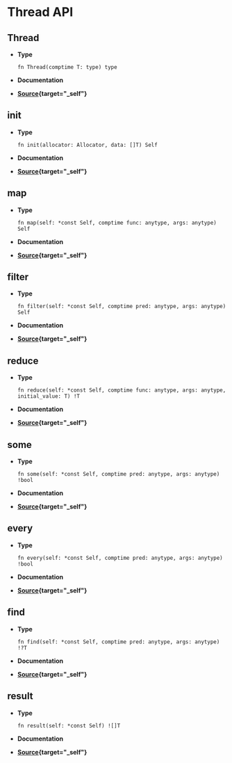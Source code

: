 # Thread API

## Thread
- **Type**

    ```zig
    fn Thread(comptime T: type) type
    ```
- **Documentation**


- **[Source](https://github.com/ali-shahwali/zig-functools/blob/main/src/thread.zig#L8){target="_self"}**

## init
- **Type**

    ```zig
    fn init(allocator: Allocator, data: []T) Self
    ```
- **Documentation**


- **[Source](https://github.com/ali-shahwali/zig-functools/blob/main/src/thread.zig#L17){target="_self"}**

## map
- **Type**

    ```zig
    fn map(self: *const Self, comptime func: anytype, args: anytype) Self
    ```
- **Documentation**


- **[Source](https://github.com/ali-shahwali/zig-functools/blob/main/src/thread.zig#L27){target="_self"}**

## filter
- **Type**

    ```zig
    fn filter(self: *const Self, comptime pred: anytype, args: anytype) Self
    ```
- **Documentation**


- **[Source](https://github.com/ali-shahwali/zig-functools/blob/main/src/thread.zig#L46){target="_self"}**

## reduce
- **Type**

    ```zig
    fn reduce(self: *const Self, comptime func: anytype, args: anytype, initial_value: T) !T
    ```
- **Documentation**


- **[Source](https://github.com/ali-shahwali/zig-functools/blob/main/src/thread.zig#L68){target="_self"}**

## some
- **Type**

    ```zig
    fn some(self: *const Self, comptime pred: anytype, args: anytype) !bool
    ```
- **Documentation**


- **[Source](https://github.com/ali-shahwali/zig-functools/blob/main/src/thread.zig#L78){target="_self"}**

## every
- **Type**

    ```zig
    fn every(self: *const Self, comptime pred: anytype, args: anytype) !bool
    ```
- **Documentation**


- **[Source](https://github.com/ali-shahwali/zig-functools/blob/main/src/thread.zig#L88){target="_self"}**

## find
- **Type**

    ```zig
    fn find(self: *const Self, comptime pred: anytype, args: anytype) !?T
    ```
- **Documentation**


- **[Source](https://github.com/ali-shahwali/zig-functools/blob/main/src/thread.zig#L98){target="_self"}**

## result
- **Type**

    ```zig
    fn result(self: *const Self) ![]T
    ```
- **Documentation**


- **[Source](https://github.com/ali-shahwali/zig-functools/blob/main/src/thread.zig#L108){target="_self"}**